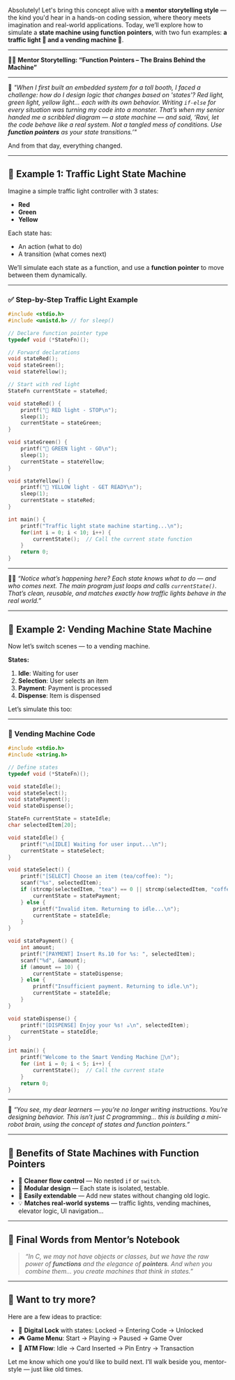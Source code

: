 Absolutely! Let's bring this concept alive with a **mentor storytelling style** — the kind you'd hear in a hands-on coding session, where theory meets imagination and real-world applications. Today, we’ll explore how to simulate a **state machine using function pointers**, with two fun examples: **a traffic light 🚦 and a vending machine 🥤**.

---

👨‍🏫 **Mentor Storytelling: “Function Pointers – The Brains Behind the Machine”**

---

🧓 *"When I first built an embedded system for a toll booth, I faced a challenge: how do I design logic that changes based on 'states'? Red light, green light, yellow light… each with its own behavior. Writing `if-else` for every situation was turning my code into a monster. That’s when my senior handed me a scribbled diagram — a state machine — and said, ‘Ravi, let the code behave like a real system. Not a tangled mess of conditions. Use **function pointers** as your state transitions.’"*

And from that day, everything changed.

---

## 🚦 Example 1: Traffic Light State Machine

Imagine a simple traffic light controller with 3 states:

* **Red**
* **Green**
* **Yellow**

Each state has:

* An action (what to do)
* A transition (what comes next)

We’ll simulate each state as a function, and use a **function pointer** to move between them dynamically.

---

### ✅ Step-by-Step Traffic Light Example

```c
#include <stdio.h>
#include <unistd.h> // for sleep()

// Declare function pointer type
typedef void (*StateFn)();

// Forward declarations
void stateRed();
void stateGreen();
void stateYellow();

// Start with red light
StateFn currentState = stateRed;

void stateRed() {
    printf("🚦 RED light - STOP\n");
    sleep(1);
    currentState = stateGreen;
}

void stateGreen() {
    printf("🚦 GREEN light - GO\n");
    sleep(1);
    currentState = stateYellow;
}

void stateYellow() {
    printf("🚦 YELLOW light - GET READY\n");
    sleep(1);
    currentState = stateRed;
}

int main() {
    printf("Traffic light state machine starting...\n");
    for(int i = 0; i < 10; i++) {
        currentState();  // Call the current state function
    }
    return 0;
}
```

---

👨‍🏫 *“Notice what’s happening here? Each state knows what to do — and who comes next. The main program just loops and calls `currentState()`. That’s clean, reusable, and matches exactly how traffic lights behave in the real world.”*

---

## 🥤 Example 2: Vending Machine State Machine

Now let’s switch scenes — to a vending machine.

**States:**

1. **Idle**: Waiting for user
2. **Selection**: User selects an item
3. **Payment**: Payment is processed
4. **Dispense**: Item is dispensed

Let’s simulate this too:

---

### 🧾 Vending Machine Code

```c
#include <stdio.h>
#include <string.h>

// Define states
typedef void (*StateFn)();

void stateIdle();
void stateSelect();
void statePayment();
void stateDispense();

StateFn currentState = stateIdle;
char selectedItem[20];

void stateIdle() {
    printf("\n[IDLE] Waiting for user input...\n");
    currentState = stateSelect;
}

void stateSelect() {
    printf("[SELECT] Choose an item (tea/coffee): ");
    scanf("%s", selectedItem);
    if (strcmp(selectedItem, "tea") == 0 || strcmp(selectedItem, "coffee") == 0) {
        currentState = statePayment;
    } else {
        printf("Invalid item. Returning to idle...\n");
        currentState = stateIdle;
    }
}

void statePayment() {
    int amount;
    printf("[PAYMENT] Insert Rs.10 for %s: ", selectedItem);
    scanf("%d", &amount);
    if (amount == 10) {
        currentState = stateDispense;
    } else {
        printf("Insufficient payment. Returning to idle.\n");
        currentState = stateIdle;
    }
}

void stateDispense() {
    printf("[DISPENSE] Enjoy your %s! ☕\n", selectedItem);
    currentState = stateIdle;
}

int main() {
    printf("Welcome to the Smart Vending Machine 🥤\n");
    for (int i = 0; i < 5; i++) {
        currentState();  // Call the current state
    }
    return 0;
}
```

---

🧓 *“You see, my dear learners — you’re no longer writing instructions. You’re designing behavior. This isn’t just C programming… this is building a mini-robot brain, using the concept of states and function pointers.”*

---

## 💎 Benefits of State Machines with Function Pointers

* 🔄 **Cleaner flow control** — No nested `if` or `switch`.
* 🧩 **Modular design** — Each state is isolated, testable.
* 🔌 **Easily extendable** — Add new states without changing old logic.
* 💡 **Matches real-world systems** — traffic lights, vending machines, elevator logic, UI navigation…

---

## 🧓 Final Words from Mentor’s Notebook

> *“In C, we may not have objects or classes, but we have the raw power of **functions** and the elegance of **pointers**. And when you combine them… you create machines that think in states.”*

---

## 🔧 Want to try more?

Here are a few ideas to practice:

* 🚪 **Digital Lock** with states: Locked → Entering Code → Unlocked
* 🎮 **Game Menu**: Start → Playing → Paused → Game Over
* 🧭 **ATM Flow**: Idle → Card Inserted → Pin Entry → Transaction

Let me know which one you’d like to build next. I’ll walk beside you, mentor-style — just like old times.
